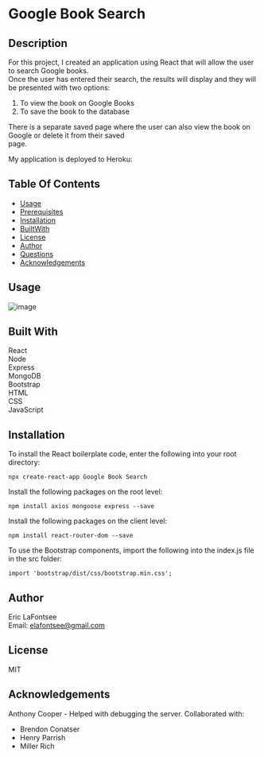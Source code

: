 # Google Book Search

## Description
For this project, I created an application using React that will allow the user to search Google books.   
Once the user has entered their search, the results will display and they will be presented with two options:   
1. To view the book on Google Books
2. To save the book to the database   

There is a separate saved page where the user can also view the book on Google or delete it from their saved  
page.

My application is deployed to Heroku:  

## Table Of Contents
* [Usage](#Usage)
* [Prerequisites](#Prerequisites)
* [Installation](#Installation)
* [BuiltWith](#Built-With)
* [License](#License)
* [Author](#Author)
* [Questions](#Questions)
* [Acknowledgements](#Acknowledgements )

## Usage
![image](./client/public/images/Book-Search-Demo.gif)

## Built With
React  
Node  
Express  
MongoDB  
Bootstrap    
HTML    
CSS    
JavaScript    

## Installation
To install the React boilerplate code, enter the following into your root directory:
```
npx create-react-app Google Book Search
```
Install the following packages on the root level:
```
npm install axios mongoose express --save 

```
Install the following packages on the client level:
```
npm install react-router-dom --save
```
To use the Bootstrap components, import the following into the index.js file in the src folder:
```
import 'bootstrap/dist/css/bootstrap.min.css';
```


 ## Author
 Eric LaFontsee   
 Email: elafontsee@gmail.com
  
## License
  MIT

## Acknowledgements
Anthony Cooper - Helped with debugging the server.
Collaborated with:
* Brendon Conatser
* Henry Parrish 
* Miller Rich 
